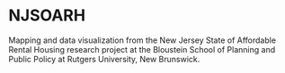 # NJSOARH
Mapping and data visualization from the New Jersey State of Affordable Rental Housing research project at the Bloustein School of Planning and Public Policy at Rutgers University, New Brunswick.
